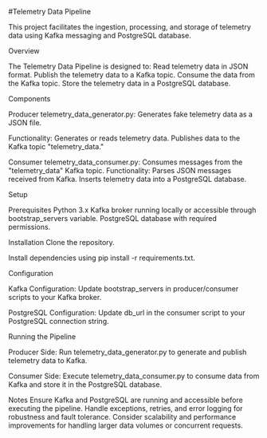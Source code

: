 #Telemetry Data Pipeline

This project facilitates the ingestion, processing, and storage of telemetry data using Kafka messaging and PostgreSQL database.

Overview

The Telemetry Data Pipeline is designed to:
Read telemetry data in JSON format.
Publish the telemetry data to a Kafka topic.
Consume the data from the Kafka topic.
Store the telemetry data in a PostgreSQL database.


Components

Producer
telemetry_data_generator.py: Generates fake telemetry data as a JSON file.

Functionality:
Generates or reads telemetry data. Publishes data to the Kafka topic "telemetry_data."

Consumer
telemetry_data_consumer.py: Consumes messages from the "telemetry_data" Kafka topic.
Functionality:
Parses JSON messages received from Kafka. Inserts telemetry data into a PostgreSQL database.


Setup

Prerequisites
Python 3.x
Kafka broker running locally or accessible through bootstrap_servers variable.
PostgreSQL database with required permissions.

Installation
Clone the repository.

Install dependencies using pip install -r requirements.txt.

Configuration

Kafka Configuration:
Update bootstrap_servers in producer/consumer scripts to your Kafka broker.

PostgreSQL Configuration:
Update db_url in the consumer script to your PostgreSQL connection string.

Running the Pipeline

Producer Side:
Run telemetry_data_generator.py to generate and publish telemetry data to Kafka.

Consumer Side:
Execute telemetry_data_consumer.py to consume data from Kafka and store it in the PostgreSQL database.


Notes
Ensure Kafka and PostgreSQL are running and accessible before executing the pipeline.
Handle exceptions, retries, and error logging for robustness and fault tolerance.
Consider scalability and performance improvements for handling larger data volumes or concurrent requests.
